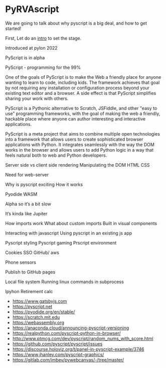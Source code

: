 # PyRVAscript

We are going to talk about why pyscript is a big deal, and how to get started!

First, Let do an [intro](https://github.com/aqemery/PyRVAscript/blob/main/intro.md) to set the stage.


Introduced at pylon 2022

PyScript is in alpha

PyScript - programming for the 99%

One of the goals of PyScript is to make the Web a friendly place for anyone wanting to learn to code, including kids. The framework achieves that goal by not requiring any installation or configuration process beyond your existing text editor and a browser. A side effect is that PyScript simplifies sharing your work with others.

PyScript is a Pythonic alternative to Scratch, JSFiddle, and other "easy to use" programming frameworks, with the goal of making the web a friendly, hackable place where anyone can author interesting and interactive applications.


PyScript is a meta project that aims to combine multiple open technologies into a framework that allows users to create sophisticated browser applications with Python. It integrates seamlessly with the way the DOM works in the browser and allows users to add Python logic in a way that feels natural both to web and Python developers.



Server side vs client side rendering
Manipulating the DOM
HTML
CSS

Need for web-server


Why is pyscript exciting
How it works

Pyodide
WASM

Alpha so it’s a bit slow

It’s kinda like Jupiter 

How imports work
What about custom imports
Built in visual components

Interacting with javascript
Using pyscript in an existing js app



Pyscript styling
Pyscript gaming
Prscript environment

Cookies
SSO GitHub/ aws


Phone sensors

Publish to GitHub pages

Local file system
Running linux commands in subprocess




Ipyhon
Retirement calc 



* https://www.gatsbyjs.com
* https://pyscript.net
* https://pyodide.org/en/stable/
* https://scratch.mit.edu
* https://webassembly.org
* https://anaconda.cloud/announcing-pyscript-versioning
* https://realpython.com/pyscript-python-in-browser/
* http://www.ptmcg.com/dev/pyscript/random_nums_with_score.html
* https://github.com/pyscript/pyscript/issues
* https://discourse.holoviz.org/t/panel-in-pyscript-example/3746
* https://www.jhanley.com/pyscript-graphics/
* https://gitlab.com/imbev/pywebcanvas/-/tree/master/
